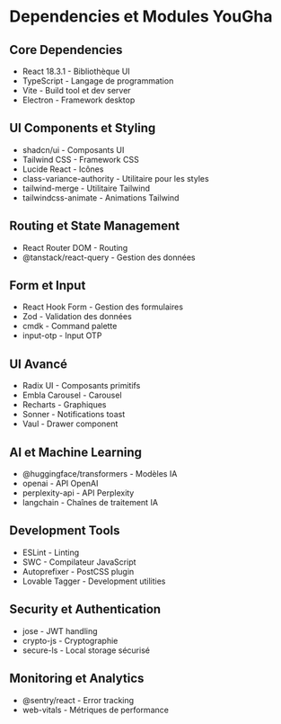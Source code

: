 # Dependencies et Modules YouGha

## Core Dependencies
- React 18.3.1 - Bibliothèque UI
- TypeScript - Langage de programmation
- Vite - Build tool et dev server
- Electron - Framework desktop

## UI Components et Styling
- shadcn/ui - Composants UI
- Tailwind CSS - Framework CSS
- Lucide React - Icônes
- class-variance-authority - Utilitaire pour les styles
- tailwind-merge - Utilitaire Tailwind
- tailwindcss-animate - Animations Tailwind

## Routing et State Management
- React Router DOM - Routing
- @tanstack/react-query - Gestion des données

## Form et Input
- React Hook Form - Gestion des formulaires
- Zod - Validation des données
- cmdk - Command palette
- input-otp - Input OTP

## UI Avancé
- Radix UI - Composants primitifs
- Embla Carousel - Carousel
- Recharts - Graphiques
- Sonner - Notifications toast
- Vaul - Drawer component

## AI et Machine Learning
- @huggingface/transformers - Modèles IA
- openai - API OpenAI
- perplexity-api - API Perplexity
- langchain - Chaînes de traitement IA

## Development Tools
- ESLint - Linting
- SWC - Compilateur JavaScript
- Autoprefixer - PostCSS plugin
- Lovable Tagger - Development utilities

## Security et Authentication
- jose - JWT handling
- crypto-js - Cryptographie
- secure-ls - Local storage sécurisé

## Monitoring et Analytics
- @sentry/react - Error tracking
- web-vitals - Métriques de performance
